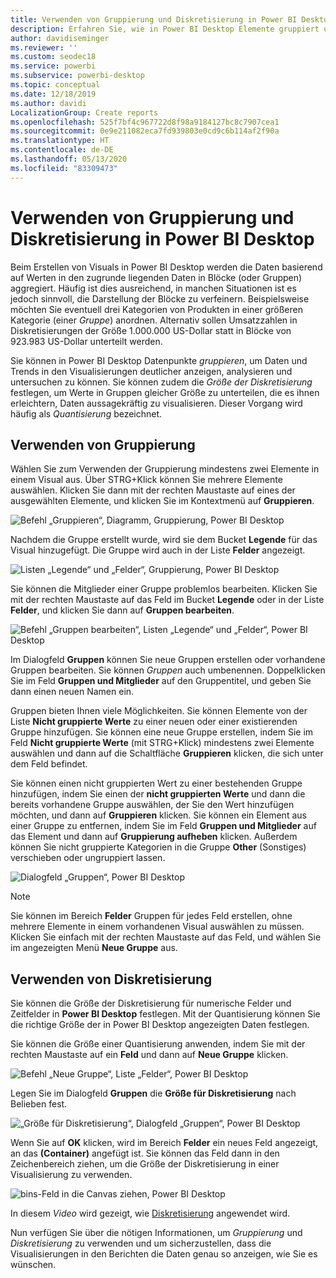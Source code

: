 ```yaml
---
title: Verwenden von Gruppierung und Diskretisierung in Power BI Desktop
description: Erfahren Sie, wie in Power BI Desktop Elemente gruppiert und diskretisiert werden.
author: davidiseminger
ms.reviewer: ''
ms.custom: seodec18
ms.service: powerbi
ms.subservice: powerbi-desktop
ms.topic: conceptual
ms.date: 12/18/2019
ms.author: davidi
LocalizationGroup: Create reports
ms.openlocfilehash: 525f7bf4c967722d8f98a9184127bc8c7907cea1
ms.sourcegitcommit: 0e9e211082eca7fd939803e0cd9c6b114af2f90a
ms.translationtype: HT
ms.contentlocale: de-DE
ms.lasthandoff: 05/13/2020
ms.locfileid: "83309473"
---
```

# <a name="use-grouping-and-binning-in-power-bi-desktop"></a>Verwenden von Gruppierung und Diskretisierung in Power BI Desktop
Beim Erstellen von Visuals in Power BI Desktop werden die Daten basierend auf Werten in den zugrunde liegenden Daten in Blöcke (oder Gruppen) aggregiert. Häufig ist dies ausreichend, in manchen Situationen ist es jedoch sinnvoll, die Darstellung der Blöcke zu verfeinern. Beispielsweise möchten Sie eventuell drei Kategorien von Produkten in einer größeren Kategorie (einer *Gruppe*) anordnen. Alternativ sollen Umsatzzahlen in Diskretisierungen der Größe 1.000.000 US-Dollar statt in Blöcke von 923.983 US-Dollar unterteilt werden.

Sie können in Power BI Desktop Datenpunkte *gruppieren*, um Daten und Trends in den Visualisierungen deutlicher anzeigen, analysieren und untersuchen zu können. Sie können zudem die *Größe der Diskretisierung* festlegen, um Werte in Gruppen gleicher Größe zu unterteilen, die es ihnen erleichtern, Daten aussagekräftig zu visualisieren. Dieser Vorgang wird häufig als *Quantisierung* bezeichnet.

## <a name="using-grouping"></a>Verwenden von Gruppierung
Wählen Sie zum Verwenden der Gruppierung mindestens zwei Elemente in einem Visual aus. Über STRG+Klick können Sie mehrere Elemente auswählen. Klicken Sie dann mit der rechten Maustaste auf eines der ausgewählten Elemente, und klicken Sie im Kontextmenü auf **Gruppieren**.

![Befehl „Gruppieren“, Diagramm, Gruppierung, Power BI Desktop](media/desktop-grouping-and-binning/grouping-binning_1.png)

Nachdem die Gruppe erstellt wurde, wird sie dem Bucket **Legende** für das Visual hinzugefügt. Die Gruppe wird auch in der Liste **Felder** angezeigt.

![Listen „Legende“ und „Felder“, Gruppierung, Power BI Desktop](media/desktop-grouping-and-binning/grouping-binning_2.png)

Sie können die Mitglieder einer Gruppe problemlos bearbeiten. Klicken Sie mit der rechten Maustaste auf das Feld im Bucket **Legende** oder in der Liste **Felder**, und klicken Sie dann auf **Gruppen bearbeiten**.

![Befehl „Gruppen bearbeiten“, Listen „Legende“ und „Felder“, Power BI Desktop](media/desktop-grouping-and-binning/grouping-binning_3.png)

Im Dialogfeld **Gruppen** können Sie neue Gruppen erstellen oder vorhandene Gruppen bearbeiten. Sie können *Gruppen* auch umbenennen. Doppelklicken Sie im Feld **Gruppen und Mitglieder** auf den Gruppentitel, und geben Sie dann einen neuen Namen ein.

Gruppen bieten Ihnen viele Möglichkeiten. Sie können Elemente von der Liste **Nicht gruppierte Werte** zu einer neuen oder einer existierenden Gruppe hinzufügen. Sie können eine neue Gruppe erstellen, indem Sie im Feld **Nicht gruppierte Werte** (mit STRG+Klick) mindestens zwei Elemente auswählen und dann auf die Schaltfläche **Gruppieren** klicken, die sich unter dem Feld befindet.

Sie können einen nicht gruppierten Wert zu einer bestehenden Gruppe hinzufügen, indem Sie einen der **nicht gruppierten Werte** und dann die bereits vorhandene Gruppe auswählen, der Sie den Wert hinzufügen möchten, und dann auf **Gruppieren** klicken. Sie können ein Element aus einer Gruppe zu entfernen, indem Sie im Feld **Gruppen und Mitglieder** auf das Element und dann auf **Gruppierung aufheben** klicken. Außerdem können Sie nicht gruppierte Kategorien in die Gruppe **Other** (Sonstiges) verschieben oder ungruppiert lassen.

![Dialogfeld „Gruppen“, Power BI Desktop](media/desktop-grouping-and-binning/grouping-binning_4.png)

> [!NOTE]
> Sie können im Bereich **Felder** Gruppen für jedes Feld erstellen, ohne mehrere Elemente in einem vorhandenen Visual auswählen zu müssen. Klicken Sie einfach mit der rechten Maustaste auf das Feld, und wählen Sie im angezeigten Menü **Neue Gruppe** aus.

## <a name="using-binning"></a>Verwenden von Diskretisierung
Sie können die Größe der Diskretisierung für numerische Felder und Zeitfelder in **Power BI Desktop** festlegen. Mit der Quantisierung können Sie die richtige Größe der in Power BI Desktop angezeigten Daten festlegen.

Sie können die Größe einer Quantisierung anwenden, indem Sie mit der rechten Maustaste auf ein **Feld** und dann auf **Neue Gruppe** klicken.

![Befehl „Neue Gruppe“, Liste „Felder“, Power BI Desktop](media/desktop-grouping-and-binning/grouping-binning_5.png)

Legen Sie im Dialogfeld **Gruppen** die **Größe für Diskretisierung** nach Belieben fest.

![„Größe für Diskretisierung“, Dialogfeld „Gruppen“, Power BI Desktop](media/desktop-grouping-and-binning/grouping-binning_6.png)

Wenn Sie auf **OK** klicken, wird im Bereich **Felder** ein neues Feld angezeigt, an das **(Container)** angefügt ist. Sie können das Feld dann in den Zeichenbereich ziehen, um die Größe der Diskretisierung in einer Visualisierung zu verwenden.

![bins-Feld in die Canvas ziehen, Power BI Desktop](media/desktop-grouping-and-binning/grouping-binning_7.png)

In diesem *Video* wird gezeigt, wie [Diskretisierung](https://www.youtube.com/watch?v=BRvdZSfO0DY) angewendet wird.

Nun verfügen Sie über die nötigen Informationen, um *Gruppierung* und *Diskretisierung* zu verwenden und um sicherzustellen, dass die Visualisierungen in den Berichten die Daten genau so anzeigen, wie Sie es wünschen.
